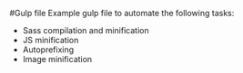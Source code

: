 #Gulp file
Example gulp file to automate the following tasks:

- Sass compilation and minification
- JS minification
- Autoprefixing
- Image minification
